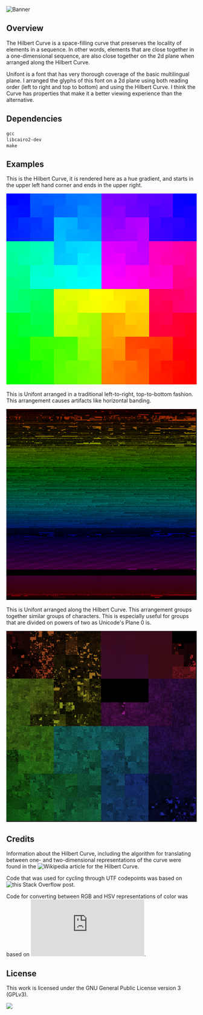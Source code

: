 ![Banner](https://s-christy.com/status-banner-service/hilbert-unifont/banner-slim.svg)

## Overview

The Hilbert Curve is a space-filling curve that preserves the locality of
elements in a sequence. In other words, elements that are close together in a
one-dimensional sequence, are also close together on the 2d plane when arranged
along the Hilbert Curve.

Unifont is a font that has very thorough coverage of the basic multilingual
plane. I arranged the glyphs of this font on a 2d plane using both reading
order (left to right and top to bottom) and using the Hilbert Curve. I think
the Curve has properties that make it a better viewing experience than the
alternative.

## Dependencies

```
gcc
libcairo2-dev
make
```

## Examples

This is the Hilbert Curve, it is rendered here as a hue gradient, and starts in
the upper left hand corner and ends in the upper right.

![The Hilbert Curve](https://github.com/samchristywork/hilbert-unifont/blob/main/examples/hilbert_curve.png)

This is Unifont arranged in a traditional left-to-right, top-to-bottom fashion.
This arrangement causes artifacts like horizontal banding.

![Unifont in a linear arrangement](https://github.com/samchristywork/hilbert-unifont/blob/main/examples/linear_unifont.png)

This is Unifont arranged along the Hilbert Curve. This arrangement groups
together similar groups of characters. This is especially useful for groups that
are divided on powers of two as Unicode's Plane 0 is.

![Unifont arranged on the Hilbert Curve](https://github.com/samchristywork/hilbert-unifont/blob/main/examples/hilbert_unifont.png)

## Credits

Information about the Hilbert Curve, including the algorithm for translating
between one- and two-dimensional representations of the curve were found in the
![Wikipedia article for the Hilbert Curve](https://en.wikipedia.org/wiki/Hilbert_curve).

Code that was used for cycling through UTF codepoints was based on
![this Stack Overflow post](https://stackoverflow.com/questions/38491380/how-to-print-unicode-codepoints-as-characters-in-c).

Code for converting between RGB and HSV representations of color was based on
![this file on GitHub](https://github.com/Inseckto/HSV-to-RGB/blob/master/HSV2RGB.c).

## License

This work is licensed under the GNU General Public License version 3 (GPLv3).

[<img src="https://s-christy.com/status-banner-service/GPLv3_Logo.svg" width="150" />](https://www.gnu.org/licenses/gpl-3.0.en.html)
